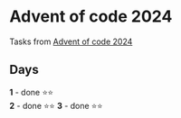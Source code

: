 # Advent of code 2024
Tasks from [Advent of code 2024](https://adventofcode.com/)

## Days

**1** - done  ⭐️⭐️  
**2** - done  ⭐️⭐️
**3** - done  ⭐️⭐️
